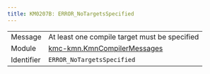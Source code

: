 ```yaml
---
title: KM0207B: ERROR_NoTargetsSpecified
---
```


|            |           |
|------------|---------- |
| Message    | At least one compile target must be specified |
| Module     | [kmc-kmn.KmnCompilerMessages](kmc-kmn.kmncompilermessages) |
| Identifier | `ERROR_NoTargetsSpecified` |


